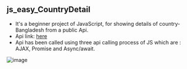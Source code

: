 ## js_easy_CountryDetail
- It's a beginner project of JavaScript, for showing details of country- Bangladesh from a public Api.
- Api link: [here](https://restcountries.com/v3.1/name/bangladesh)
- Api has been called using three api calling process of JS which are : AJAX, Promise and Async/await.

![image](https://user-images.githubusercontent.com/30281827/201176350-f3b05960-9a2c-4cd0-97eb-1a7415fe95c1.png)
